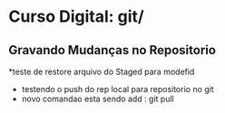 # Curso Digital: git/

## Gravando Mudanças no Repositorio


  *teste de restore arquivo do Staged para modefid
  * testendo o push do rep local para repositorio no git
  * novo comandao esta sendo add : git pull
